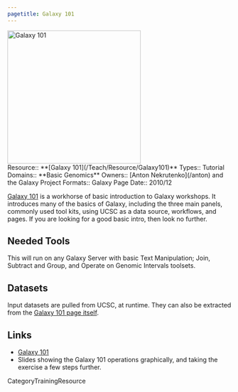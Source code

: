 ```yaml
---
pagetitle: Galaxy 101
---
```

<div class='center'>
<a href='https://usegalaxy.org/galaxy101'><img src='/Images/Logos/galaxyLogoTrimmed.png' alt='Galaxy 101' width="300" /></a>
</div>





<div class='deploymentbox'>
 Resource:: **[Galaxy 101](/Teach/Resource/Galaxy101)**
 Types:: Tutorial
 Domains:: **Basic Genomics**
 Owners:: [Anton Nekrutenko](/anton) and the Galaxy Project
 Formats:: Galaxy Page  
 Date:: 2010/12
</div>

[Galaxy 101](https://usegalaxy.org/galaxy101) is a workhorse of basic introduction to Galaxy workshops.  It introduces many of the basics of Galaxy, including the three main panels, commonly used tool kits, using UCSC as a data source, workflows, and pages.  If you are looking for a good basic intro, then look no further.

## Needed Tools

This will run on any Galaxy Server with basic Text Manipulation; Join, Subtract and Group, and Operate on Genomic Intervals toolsets. 

## Datasets

Input datasets are pulled from UCSC, at runtime.  They can also be extracted from the [Galaxy 101 page itself](https://usegalaxy.org/galaxy101).

## Links

* [Galaxy 101](https://usegalaxy.org/galaxy101)
* Slides showing the Galaxy 101 operations graphically, and taking the exercise a few steps further.


CategoryTrainingResource

